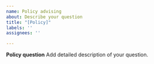 ```yaml
---
name: Policy advising
about: Describe your question
title: "[Policy]"
labels: ''
assignees: ''

---
```


**Policy question**
Add detailed description of your question.
